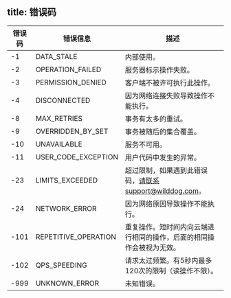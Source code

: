 title:  错误码
---

| 错误码	| 错误信息 |描述   |
| --- | ----- | ------ |
| -1|DATA_STALE | 内部使用。 |
| -2|OPERATION_FAILED | 服务器标示操作失败。 |
| -3|PERMISSION_DENIED | 客户端不被许可执行此操作。 |
| -4|DISCONNECTED | 因为网络连接失败导致操作不能执行。 |
| -8|MAX_RETRIES | 事务有太多的重试。 |
| -9|OVERRIDDEN_BY_SET | 事务被随后的集合覆盖。 |
| -10|UNAVAILABLE | 服务不可用。 |
| -11|USER_CODE_EXCEPTION	 | 用户代码中发生的异常。 |
| -23|LIMITS_EXCEEDED |超过限制，如果遇到此错误码，请联系support@wilddog.com。 |
| -24|NETWORK_ERROR	| 因为网络原因导致操作不能执行。 |
| -101|	REPETITIVE_OPERATION	| 重复操作。短时间内向云端进行相同的操作，后面的相同操作会被视为无效。 |
| -102 |QPS_SPEEDING	 | 请求太过频繁。有5秒内最多120次的限制（读操作不限）。 |
| -999 |UNKNOWN_ERROR | 未知错误。 |
